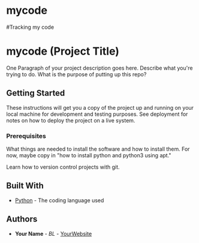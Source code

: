 # mycode
#Tracking my code
# mycode (Project Title)

One Paragraph of your project description goes here. Describe what you're trying to do.
What is the purpose of putting up this repo?

## Getting Started

These instructions will get you a copy of the project up and running on your local machine
for development and testing purposes. See deployment for notes on how to deploy the project
on a live system.

### Prerequisites

What things are needed to install the software and how to install them. For now, maybe copy in
"how to install python and python3 using apt."

Learn how to version control projects with git.

## Built With

* [Python](https://www.python.org/) - The coding language used

## Authors

* **Your Name** - *BL* - [YourWebsite](https://github.com/blu2022/)
